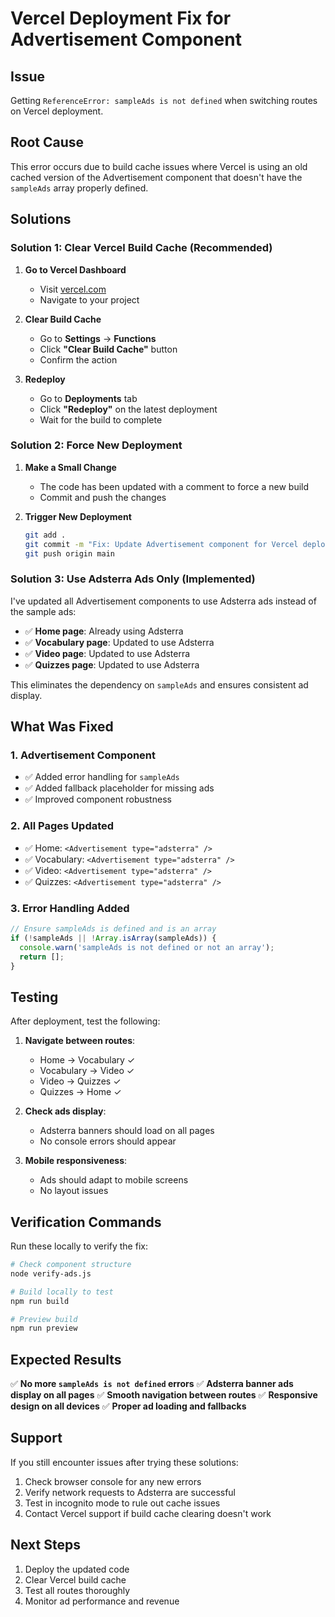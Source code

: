 # Vercel Deployment Fix for Advertisement Component

## Issue
Getting `ReferenceError: sampleAds is not defined` when switching routes on Vercel deployment.

## Root Cause
This error occurs due to build cache issues where Vercel is using an old cached version of the Advertisement component that doesn't have the `sampleAds` array properly defined.

## Solutions

### Solution 1: Clear Vercel Build Cache (Recommended)

1. **Go to Vercel Dashboard**
   - Visit [vercel.com](https://vercel.com)
   - Navigate to your project

2. **Clear Build Cache**
   - Go to **Settings** → **Functions**
   - Click **"Clear Build Cache"** button
   - Confirm the action

3. **Redeploy**
   - Go to **Deployments** tab
   - Click **"Redeploy"** on the latest deployment
   - Wait for the build to complete

### Solution 2: Force New Deployment

1. **Make a Small Change**
   - The code has been updated with a comment to force a new build
   - Commit and push the changes

2. **Trigger New Deployment**
   ```bash
   git add .
   git commit -m "Fix: Update Advertisement component for Vercel deployment"
   git push origin main
   ```

### Solution 3: Use Adsterra Ads Only (Implemented)

I've updated all Advertisement components to use Adsterra ads instead of the sample ads:

- ✅ **Home page**: Already using Adsterra
- ✅ **Vocabulary page**: Updated to use Adsterra
- ✅ **Video page**: Updated to use Adsterra  
- ✅ **Quizzes page**: Updated to use Adsterra

This eliminates the dependency on `sampleAds` and ensures consistent ad display.

## What Was Fixed

### 1. Advertisement Component
- ✅ Added error handling for `sampleAds`
- ✅ Added fallback placeholder for missing ads
- ✅ Improved component robustness

### 2. All Pages Updated
- ✅ Home: `<Advertisement type="adsterra" />`
- ✅ Vocabulary: `<Advertisement type="adsterra" />`
- ✅ Video: `<Advertisement type="adsterra" />`
- ✅ Quizzes: `<Advertisement type="adsterra" />`

### 3. Error Handling Added
```jsx
// Ensure sampleAds is defined and is an array
if (!sampleAds || !Array.isArray(sampleAds)) {
  console.warn('sampleAds is not defined or not an array');
  return [];
}
```

## Testing

After deployment, test the following:

1. **Navigate between routes**:
   - Home → Vocabulary ✓
   - Vocabulary → Video ✓
   - Video → Quizzes ✓
   - Quizzes → Home ✓

2. **Check ads display**:
   - Adsterra banners should load on all pages
   - No console errors should appear

3. **Mobile responsiveness**:
   - Ads should adapt to mobile screens
   - No layout issues

## Verification Commands

Run these locally to verify the fix:

```bash
# Check component structure
node verify-ads.js

# Build locally to test
npm run build

# Preview build
npm run preview
```

## Expected Results

✅ **No more `sampleAds is not defined` errors**
✅ **Adsterra banner ads display on all pages**
✅ **Smooth navigation between routes**
✅ **Responsive design on all devices**
✅ **Proper ad loading and fallbacks**

## Support

If you still encounter issues after trying these solutions:

1. Check browser console for any new errors
2. Verify network requests to Adsterra are successful
3. Test in incognito mode to rule out cache issues
4. Contact Vercel support if build cache clearing doesn't work

## Next Steps

1. Deploy the updated code
2. Clear Vercel build cache
3. Test all routes thoroughly
4. Monitor ad performance and revenue
